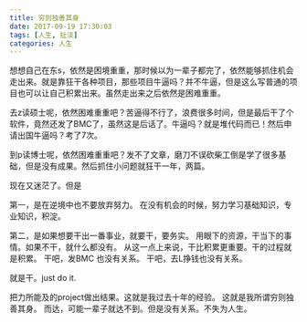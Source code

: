 ```yaml
---
title: 穷则独善其身
date: 2017-09-19 17:30:03
tags: [人生, 扯淡]
categories: 人生
---
```


想想自己在东s，依然是困境重重，那时候以为一辈子都完了，依然能够抓住机会走出来。就是靠狂干各种项目，那些项目牛逼吗？并不牛逼，但是这么写普通的项目也可以让自己积累出来。虽然走出来之后依然是困难重重。

去z读硕士呢，依然困难重重吧？苦逼得不行了，浪费很多时间，但是最后干了个软件，竟然还发了BMC了，虽然这是后话了。牛逼吗？就是堆代码而已！然后申请出国牛逼吗？考了7次。

到p读博士呢，依然困难重重吧？发不了文章，磨刀不误砍柴工倒是学了很多基础，但是没有成果。然后抓住小问题就狂干一年，两篇。

现在又迷茫了。但是

第一，是在逆境中也不要放弃努力。
在没有机会的时候，努力学习基础知识，专业知识，积淀。

第二，是如果想要干出一番事业，就要干，要务实。
用眼下的资源，干当下的事情。如果不干，就什么都没有。
从这一点上来说，干比积累更重要。干的过程就是积累。
干吧，发BMC 也没有关系。
干吧，去L挣钱也没有关系。

就是干。just do it.

把力所能及的project做出结果。这就是我过去十年的经验。
这就是我所谓穷则独善其身。
而达，可能一辈子就达不到。但是没有关系。不失为人生。
